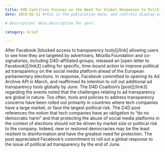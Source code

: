 ```yaml
---
title: D4D Coalition Focuses on the Need for Global Responses to Political Ad Transparency
date: 2019-02-11 #this is the publication date, and controls display order.

# description: meta description for post.

category: brief

---
```


After Facebook [blocked access to transparency tools][/link] allowing users to see how they are targeted by advertisers, Mozilla Foundation and co-signatories, including D4D-affiliated groups, released an [open letter to Facebook][/link2] calling for specific, time-bound action to improve political ad transparency on the social media platform ahead of the European parliamentary elections. In response, Facebook committed to opening its Ad Archive API in March, and reaffirmed its intention to roll out additional ad transparency tools globally by June. The D4D Coalition’s [post][/link3] regarding the events noted that the challenges relating to ad transparency are global in nature. Too often, tools and policies to address transparency concerns have been rolled out primarily in countries where tech companies have a large market, or face the largest political risk. The D4D post references the notion that tech companies have an obligation to “do no democratic harm” and that protecting the abuse of social media platforms in the context of elections should not be driven by market size or political risk to the company. Indeed, new or restored democracies may be the least resilient to disinformation and have the greatest need for protection. The post appreciated Facebook’s commitment to roll out a global response to the issue of political ad transparency by the end of June.  

[link]: https://www.propublica.org/article/facebook-blocks-ad-transparency-tools
[link2]: https://foundation.mozilla.org/en/campaigns/eu-misinformation/
[link3]: https://d4dcoalition.org/news/Mozillas-Open-Letter-to-Facebook-and-the-Responsibility-of-the-Tech-Community-to-Do-No-Democratic-Harm.html
